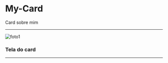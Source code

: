# My-Card
 Card sobre mim

<hr>

![foto1](https://user-images.githubusercontent.com/105875989/196428989-76c9e596-bcc4-4d99-9d98-66cddda07bde.png)

### Tela do card
<hr>

